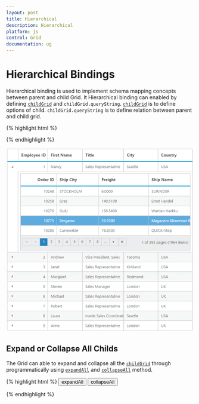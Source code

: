 ```yaml
---
layout: post
title: Hierarchical
description: Hierarchical
platform: js
control: Grid
documentation: ug
---
```

# Hierarchical Bindings

Hierarchical binding is used to implement schema mapping concepts between parent and child Grid. It Hierarchical binding can enabled by defining [`childGrid`](http://help.syncfusion.com/js/api/ejgrid#members:childgrid "childGrid") and `childGrid.queryString`. [`childGrid`](http://help.syncfusion.com/js/api/ejgrid#members:childgrid "childGrid") is to define options of child. `childGrid.queryString` is to define relation between parent and child grid.


{% highlight html %}

<div id="Grid"></div>
<script type="text/javascript">
  // the datasource "window.employeeView" is referred from jsondata.min.js
  
  var data = window.employeeView;
  
  var dataManger = ej.DataManager({
  
      url: "http://mvc.syncfusion.com/Services/Northwnd.svc/Orders/"
  
  });
  
  $("#Grid").ejGrid({
      dataSource: data,
      childGrid: {
          dataSource: dataManger,
          queryString: "EmployeeID",
          allowPaging: true,
          pageSettings: {
              pageSize: 5
          },
          columns: [
              { field: "OrderID", headerText: 'Order ID', textAlign: ej.TextAlign.Right, width: 85 },
              { field: "ShipCity",headerText: 'Ship City', textAlign: ej.TextAlign.Left,width: 100},
              { field: "Freight", headerText: 'Freight',  textAlign: ej.TextAlign.Left,width: 120},
              { field: "ShipName", headerText: 'Ship Name', textAlign: ej.TextAlign.Left, width: 100 }
          ]
      },
      columns:
          [
              {field: "EmployeeID", headerText: 'Employee ID',textAlign: ej.TextAlign.Right,width: 85},
              {field: "FirstName",headerText: 'First Name',textAlign: ej.TextAlign.Left,width: 100},
              { field: "Title", headerText: 'Title', textAlign: ej.TextAlign.Left, width: 120 },
              { field: "City", headerText: 'City', textAlign: ej.TextAlign.Left, width: 10 },
              { field: "Country", headerText: 'Country', textAlign: ej.TextAlign.Left, width: 100 }
          ]
  
  });
  
</script>



{% endhighlight %}

![](Hierarchy-Grid_images/HierarchyGrid_img1.png)


## Expand or Collapse All Childs

The Grid can able to expand and collapse all the [`childGrid`](http://help.syncfusion.com/js/api/ejgrid#members:childgrid "childGrid") through programmatically using [`expandAll`](http://help.syncfusion.com/js/api/ejgrid#methods:expandall "expandAll") and [`collapseAll`](http://help.syncfusion.com/js/api/ejgrid#methods:collapseall "collapseAll") method.

{% highlight html %}
<button id="expand">expandAll</button>
<button id="collapse">collapseAll</button>
<div id="Grid"></div>
<script type="text/javascript">
  var data = window.employeeView;
  var dataManger = ej.DataManager({
    url: "http://mvc.syncfusion.com/Services/Northwnd.svc/Orders/"
  });
  $("#expand,#collapse").ejButton({
    showRoundedCorner: true,
    size: "mini",
    width: 150,
    click: function(args) {
      $("#Grid").ejGrid(args.model.text); //invokes expandAll & collapseAll method based on button name
    }
  });
  $("#Grid").ejGrid({
    dataSource: data,
    childGrid: {
      dataSource: dataManger,
      queryString: "EmployeeID",
      allowPaging: true,
      pageSettings: {
        pageSize: 5
      }
    }
  });
</script>



{% endhighlight %}

